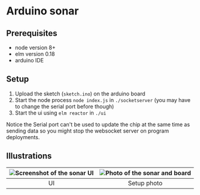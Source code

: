 # Arduino sonar

## Prerequisites

- node version 8+
- elm version 0.18
- arduino IDE

## Setup

1. Upload the sketch (`sketch.ino`) on the arduino board
2. Start the node process `node index.js` in `./socketserver` (you may have to change the serial port before though)
3. Start the ui using `elm reactor` in `./ui`

Notice the Serial port can't be used to update the chip at the same time as sending data so you might stop the websocket server on program deployments.

## Illustrations



![Screenshot of the sonar UI](https://user-images.githubusercontent.com/602143/29384690-ec42c01e-82cc-11e7-9b6a-2b76f72cc2b0.png)  | ![Photo of the sonar and board](https://user-images.githubusercontent.com/602143/29384595-93528ca0-82cc-11e7-9212-7ba519a4c2e4.jpg)
:-------------------------:|:-------------------------:
UI             |  Setup photo
